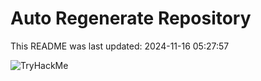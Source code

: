 # Auto Regenerate Repository

This README was last updated: 2024-11-16 05:27:57

 ![TryHackMe](https://tryhackme.com/badge/533634)